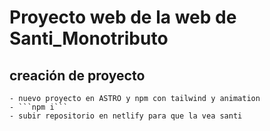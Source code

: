 # Proyecto web de la web de Santi_Monotributo

## creación de proyecto

    - nuevo proyecto en ASTRO y npm con tailwind y animation
    - ```npm i``` 
    - subir repositorio en netlify para que la vea santi

